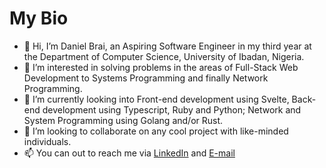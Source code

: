 # My Bio 

- 👋 Hi, I’m Daniel Brai, an Aspiring Software Engineer in my third year at the Department of Computer Science, University of Ibadan, Nigeria.
- 👀 I’m interested in solving problems in the areas of Full-Stack Web Development to Systems Programming and finally Network Programming.
- 🌱 I’m currently looking into Front-end development using Svelte, Back-end development using Typescript, Ruby and Python; Network and System Programming using Golang and/or Rust.
- 👯 I’m looking to collaborate on any cool project with like-minded individuals.
- 📫 You can out to reach me via [LinkedIn](https://www.linkedin.com/in/daniel-brai-12baa21a3/) and [E-mail](mailto:danielbrai.dev@gmail.com)
<!--
**Daniel-Brai/Daniel-Brai** is a ✨ _special_ ✨ repository because its `README.md` (this file) appears on your GitHub profile.

Here are some ideas to get you started:

- 🔭 I’m currently working on ...
- 🌱 I’m currently learning ...
-  I’m looking to collaborate on ...
- 🤔 I’m looking for help with ...
- 💬 Ask me about ...
- 📫 How to reach me: ...
- 😄 Pronouns: ...
- ⚡ Fun fact: ...
-->
